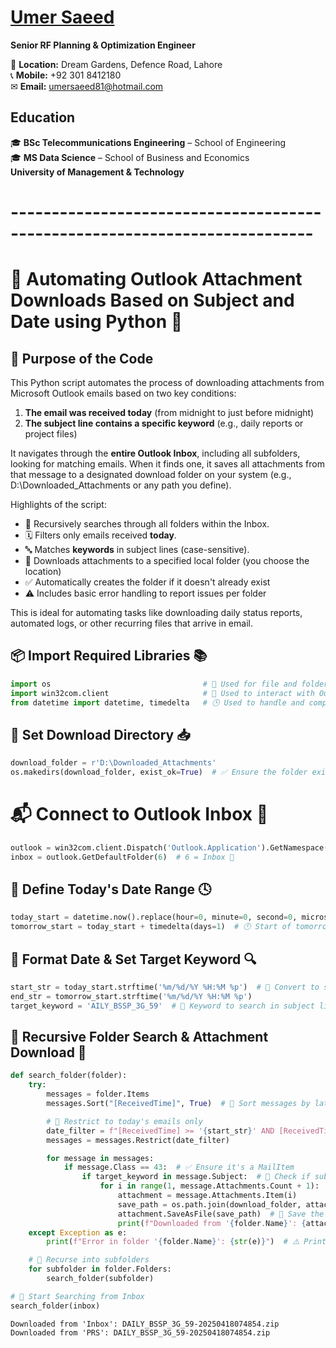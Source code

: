 # [Umer Saeed](https://www.linkedin.com/in/engumersaeed/)  
**Senior RF Planning & Optimization Engineer**  


📍 **Location:** Dream Gardens, Defence Road, Lahore  
📞 **Mobile:** +92 301 8412180  
✉ **Email:** [umersaeed81@hotmail.com](mailto:umersaeed81@hotmail.com)  

## **Education**  
🎓 **BSc Telecommunications Engineering** – School of Engineering  
🎓 **MS Data Science** – School of Business and Economics  
**University of Management & Technology** 

# ---------------------------------------------------------------------------

# 📨 Automating Outlook Attachment Downloads Based on Subject and Date using Python 🐍

## 🧾 Purpose of the Code

This Python script automates the process of downloading attachments from Microsoft Outlook emails based on two key conditions:
1. **The email was received today** (from midnight to just before midnight)
2. **The subject line contains a specific keyword** (e.g., daily reports or project files)

It navigates through the **entire Outlook Inbox**, including all subfolders, looking for matching emails. When it finds one, it saves all attachments from that message to a designated download folder on your system (e.g., D:\Downloaded_Attachments or any path you define).

Highlights of the script:

- 🔁 Recursively searches through all folders within the Inbox.
- 🗓️ Filters only emails received **today**.
- 🔤 Matches **keywords** in subject lines (case-sensitive).
- 📂 Downloads attachments to a specified local folder (you choose the location)
- ✅ Automatically creates the folder if it doesn't already exist
- ⚠️ Includes basic error handling to report issues per folder

This is ideal for automating tasks like downloading daily status reports, automated logs, or other recurring files that arrive in email.

## 📦 Import Required Libraries 📚


```python
import os                                  # 📁 Used for file and folder operations (like creating folders and joining paths)
import win32com.client                     # 💼 Used to interact with Outlook via COM interface (for accessing emails)
from datetime import datetime, timedelta   # 🕒 Used to handle and compare email dates
```

## 📂 Set Download Directory 📥


```python
download_folder = r'D:\Downloaded_Attachments'
os.makedirs(download_folder, exist_ok=True)  # ✅ Ensure the folder exists (create if not)
```

# 📬 Connect to Outlook Inbox 📧


```python
outlook = win32com.client.Dispatch('Outlook.Application').GetNamespace('MAPI')  # 🔗 Establish Outlook connection
inbox = outlook.GetDefaultFolder(6)  # 6 = Inbox 📨
```

## 📅 Define Today's Date Range 🕓


```python
today_start = datetime.now().replace(hour=0, minute=0, second=0, microsecond=0)  # 🕛 Start of today
tomorrow_start = today_start + timedelta(days=1)  # 🕛 Start of tomorrow
```

## 🧮 Format Date & Set Target Keyword 🔍


```python
start_str = today_start.strftime('%m/%d/%Y %H:%M %p')  # 📆 Convert to string format for filtering
end_str = tomorrow_start.strftime('%m/%d/%Y %H:%M %p')
target_keyword = 'AILY_BSSP_3G_59'  # 🎯 Keyword to search in subject line
```

## 🔎 Recursive Folder Search & Attachment Download 💾


```python
def search_folder(folder):
    try:
        messages = folder.Items
        messages.Sort("[ReceivedTime]", True)  # 🔽 Sort messages by latest received time

        # 📌 Restrict to today's emails only
        date_filter = f"[ReceivedTime] >= '{start_str}' AND [ReceivedTime] < '{end_str}'"
        messages = messages.Restrict(date_filter)

        for message in messages:
            if message.Class == 43:  # ✅ Ensure it's a MailItem
                if target_keyword in message.Subject:  # 🧠 Check if subject contains the keyword
                    for i in range(1, message.Attachments.Count + 1):
                        attachment = message.Attachments.Item(i)
                        save_path = os.path.join(download_folder, attachment.FileName)
                        attachment.SaveAsFile(save_path)  # 💾 Save the attachment to disk
                        print(f"Downloaded from '{folder.Name}': {attachment.FileName}")
    except Exception as e:
        print(f"Error in folder '{folder.Name}': {str(e)}")  # ⚠️ Print any errors

    # 🔁 Recurse into subfolders
    for subfolder in folder.Folders:
        search_folder(subfolder)

# 🚀 Start Searching from Inbox
search_folder(inbox)
```

    Downloaded from 'Inbox': DAILY_BSSP_3G_59-20250418074854.zip
    Downloaded from 'PRS': DAILY_BSSP_3G_59-20250418074854.zip
    
